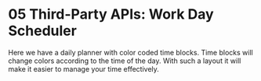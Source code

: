 # 05 Third-Party APIs: Work Day Scheduler

Here we have a daily planner with color coded time blocks. Time blocks will change colors according to the time of the day. With such a layout it will make it easier to manage your time effectively.




